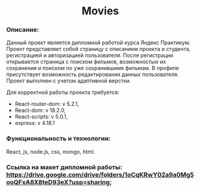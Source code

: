 <h1 align="center">Movies</h1>

### Описание:

Данный проект является дипломной работой курса Яндекс Практикум. Проект представляет собой страницу с описанием проекта и студента, регистрацией и авторизацией пользователя. После регистрации открывается страница с поиском фильмов, возможностью их сохранения и поиском по уже сохранившимя фильмам. В профиле присутствует возможность редактирования данных пользователя. Проект выполнен с учетом адаптивной верстки. 

Для корректной работы проекта требуется:
 
- React-router-dom: v 5.2.1,
- React-dom: v 18.2.0,
- React-scripts: v 5.0.1,
- express: v 4.18.1


### Функциональность и технологии: 

React, js, node.js, css, mongo, html.

### Ссылка на макет дипломной работы: https://drive.google.com/drive/folders/1oCqKRwY02a9a0Mg5ooQFxA8X8teD93eX?usp=sharing;



